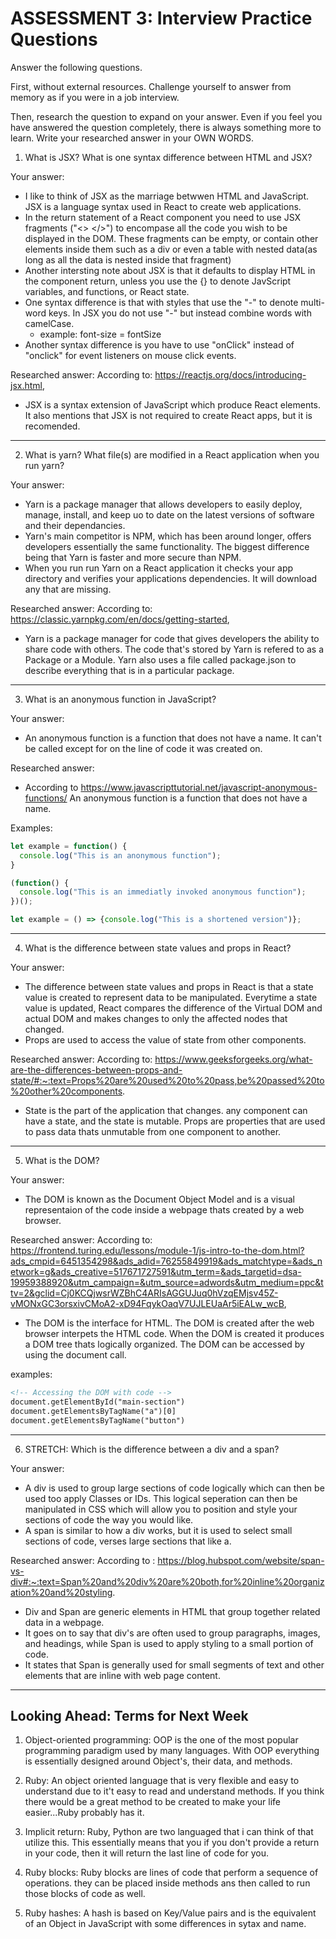 # ASSESSMENT 3: Interview Practice Questions

Answer the following questions.

First, without external resources. Challenge yourself to answer from memory as 
if you were in a job interview.

Then, research the question to expand on your answer. Even if you feel you have 
answered the question completely, there is always something more to learn. Write 
your researched answer in your OWN WORDS.

1. What is JSX? What is one syntax difference between HTML and JSX?

Your answer:
* I like to think of JSX as the marriage betwwen HTML and JavaScript. JSX is 
 a language syntax used in React to create web applications.
 * In the return statement of a React component you need to use JSX fragments 
 ("<> </>") to encompase all the code you wish to be displayed in the DOM. These
 fragments can be empty, or contain other elements inside them such as a div or 
 even a table with nested data(as long as all the data is nested inside that 
 fragment)
 * Another intersting note about JSX is that it defaults to display HTML in the 
component return, unless you use the {} to denote JavScript variables, and 
functions, or React state.
* One syntax difference is that with styles that use the "-" to denote 
multi-word keys. In JSX you do not use "-" but instead combine words with 
camelCase. 
  * example: font-size = fontSize
* Another syntax difference is you have to use "onClick" instead of "onclick" 
for event listeners on mouse click events.

Researched answer:
According to: https://reactjs.org/docs/introducing-jsx.html,
* JSX is a syntax extension of JavaScript which produce React elements. It also 
mentions that JSX is not required to create React apps, but it is recomended.

---
<!-- ----------------------------------------------------------------------- -->
2. What is yarn? What file(s) are modified in a React application when you run 
yarn?

Your answer:
* Yarn is a package manager that allows developers to easily deploy, manage, 
install, and keep uo to date on the latest versions of software and their 
dependancies.
* Yarn's main competitor is NPM, which has been around longer, offers developers 
essentially the same functionality. The biggest difference being that Yarn is 
faster and more secure than NPM. 
* When you run run Yarn on a React application it checks your app directory and 
verifies your applications dependencies. It will download any that are missing. 

Researched answer:
According to: https://classic.yarnpkg.com/en/docs/getting-started,
* Yarn is a package manager for code that gives developers the ability to share 
code with others. The code that's stored by Yarn is refered to as a Package or a
Module. Yarn also uses a file called package.json to describe everything that is 
in a particular package.

---
<!-- ----------------------------------------------------------------------- -->
3. What is an anonymous function in JavaScript?

Your answer:
* An anonymous function is a function that does not have a name. It can't be 
called except for on the line of code it was created on. 

Researched answer:
* According to https://www.javascripttutorial.net/javascript-anonymous-functions/
An anonymous function is a function that does not have a name.

Examples:
```javascript
let example = function() {
  console.log("This is an anonymous function");
}
```
```javascript
(function() {
  console.log("This is an immediatly invoked anonymous function");
})();
```
```javascript
let example = () => {console.log("This is a shortened version")};
```
---
<!-- ----------------------------------------------------------------------- -->
4. What is the difference between state values and props in React?

Your answer:
* The difference between state values and props in React is that a state value 
is created to represent data to be manipulated. Everytime a state value is 
updated, React compares the difference of the Virtual DOM and actual DOM and 
makes changes to only the affected nodes that changed. 
* Props are used to access the value of state from other components. 

Researched answer:
According to: https://www.geeksforgeeks.org/what-are-the-differences-between-props-and-state/#:~:text=Props%20are%20used%20to%20pass,be%20passed%20to%20other%20components.
* State is the part of the application that changes. any component can have a 
state, and the state is mutable.
Props are properties that are used to pass data thats unmutable from one 
component to another.  
---
<!-- ----------------------------------------------------------------------- -->
5. What is the DOM?

Your answer: 
* The DOM is known as the Document Object Model and is a visual 
representaion of the code inside a webpage thats created by a web browser.

Researched answer:
According to: https://frontend.turing.edu/lessons/module-1/js-intro-to-the-dom.html?ads_cmpid=6451354298&ads_adid=76255849919&ads_matchtype=&ads_network=g&ads_creative=517671727591&utm_term=&ads_targetid=dsa-19959388920&utm_campaign=&utm_source=adwords&utm_medium=ppc&ttv=2&gclid=Cj0KCQjwsrWZBhC4ARIsAGGUJuq0hVzqEMjsv45Z-vMONxGC3orsxivCMoA2-xD94FqykOaqV7UJLEUaAr5iEALw_wcB,
* The DOM is the interface for HTML. The DOM is created after the web browser 
interpets the HTML code. When the DOM is created it produces a DOM tree thats 
logically organized. The DOM can be accessed by using the document call.

examples:
```html
<!-- Accessing the DOM with code -->
document.getElementById("main-section")
document.getElementsByTagName("a")[0]
document.getElementsByTagName("button")
```
---
<!-- ----------------------------------------------------------------------- -->
6. STRETCH: Which is the difference between a div and a span?

Your answer:
* A div is used to group large sections of code logically which can then be used 
too apply Classes or IDs. This logical seperation can then be manipulated in CSS
which will allow you to position and style your sections of code the way you 
would like.
* A span is similar to how a div works, but it is used to select small sections 
of code, verses large sections that like a.

Researched answer:
According to : https://blog.hubspot.com/website/span-vs-div#:~:text=Span%20and%20div%20are%20both,for%20inline%20organization%20and%20styling.
* Div and Span are generic elements in HTML that group together related data in 
a webpage. 
* It goes on to say that div's are often used to group paragraphs, 
images, and headings, while Span is used to apply styling to a small portion of
code. 
* It states that Span is generally used for small segments of text and other
elements that are inline with web page content.
---
<!-- ----------------------------------------------------------------------- -->
## Looking Ahead: Terms for Next Week

1. Object-oriented programming: OOP is the one of the most popular programming 
  paradigm used by many languages. With OOP everything is essentially designed 
  around Object's, their data, and methods.
  
2. Ruby: An object oriented language that is very flexible and easy to 
understand due to it't easy to read and understand methods. If you think there
would be a great method to be created to make your life easier...Ruby probably
has it.

3. Implicit return: Ruby, Python are two languaged that i can think of that 
utilize this. This essentially means that you if you don't provide a return
in your code, then it will return the last line of code for you.

4. Ruby blocks: Ruby blocks are lines of code that perform a sequence of
operations. they can be placed inside methods ans then called to run those 
blocks of code as well.  

5. Ruby hashes: A hash is based on Key/Value pairs and is the equivalent of an 
Object in JavaScript with some differences in sytax and name. 
